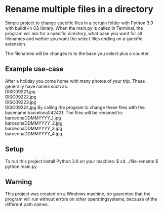 # Rename multiple files in a directory

Simple project to change specific files in a certain folder with Python 3.9 with buildt-in OS library.
When the main.py is called in Terminal, the program will ask for a specific directory,
what base you want for all filenames and wether you want the select files ending on a specific extension.

The filenames will be changes to to the base you select plus a counter.

## Example use-case

After a holiday you come home with many photos of your trip. These generally have names such as:
<br>DISC09221.jpg
<br>DISC09222.jpg
<br>DISC09223.jpg
<br>DISC09224.jpg
By calling the program to change these files with the basename barcelona042421. The files will be renamed to:
<br>barceonaDDMMYYYY_1.jpg
<br>barceonaDDMMYYYY_2.jpg
<br>barceonaDDMMYYYY_3.jpg
<br>barceonaDDMMYYYY_4.jpg

## Setup

To run this project install Python 3.9 on your machine:
$ cd ../file-rename
$ python main.py

## Warning

This project was created on a Windows machine, no guarentee that the program will run without errors on other operatingsystems, because of the different path names.
